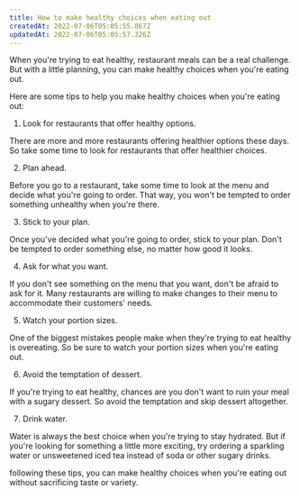 ```yaml
---
title: How to make healthy choices when eating out
createdAt: 2022-07-06T05:05:55.867Z
updatedAt: 2022-07-06T05:05:57.326Z
---
```


When you're trying to eat healthy, restaurant meals can be a real challenge. But with a little planning, you can make healthy choices when you're eating out.

Here are some tips to help you make healthy choices when you're eating out:

1. Look for restaurants that offer healthy options.

There are more and more restaurants offering healthier options these days. So take some time to look for restaurants that offer healthier choices.

2. Plan ahead.

Before you go to a restaurant, take some time to look at the menu and decide what you're going to order. That way, you won't be tempted to order something unhealthy when you're there.

3. Stick to your plan.

Once you've decided what you're going to order, stick to your plan. Don't be tempted to order something else, no matter how good it looks.

4. Ask for what you want.

If you don't see something on the menu that you want, don't be afraid to ask for it. Many restaurants are willing to make changes to their menu to accommodate their customers' needs.

5. Watch your portion sizes.

One of the biggest mistakes people make when they're trying to eat healthy is overeating. So be sure to watch your portion sizes when you're eating out.

6. Avoid the temptation of dessert.

If you're trying to eat healthy, chances are you don't want to ruin your meal with a sugary dessert. So avoid the temptation and skip dessert altogether.

7. Drink water.

Water is always the best choice when you're trying to stay hydrated. But if you're looking for something a little more exciting, try ordering a sparkling water or unsweetened iced tea instead of soda or other sugary drinks.

 following these tips, you can make healthy choices when you're eating out without sacrificing taste or variety.
